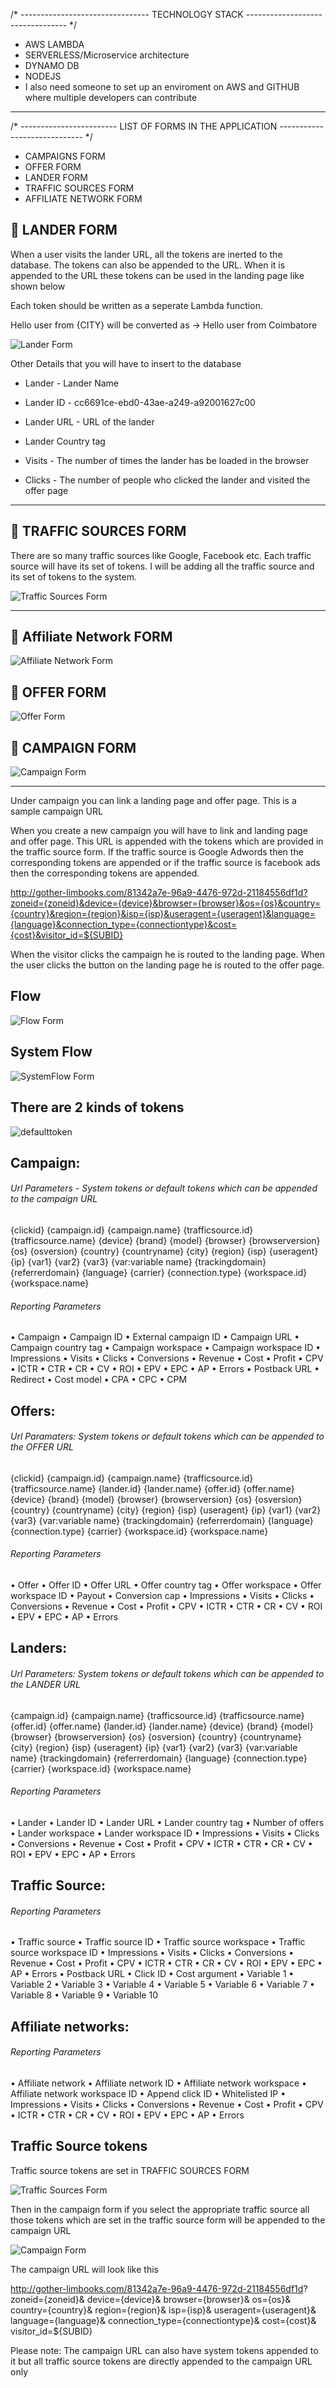 /* -------------------------------- TECHNOLOGY STACK --------------------------------- */

* AWS LAMBDA
* SERVERLESS/Microservice architecture
* DYNAMO DB
* NODEJS
* I also need someone to set up an enviroment on AWS and GITHUB where multiple developers can contribute
---

/* ------------------------ LIST OF FORMS IN THE APPLICATION ----------------------------- */

* CAMPAIGNS FORM
* OFFER FORM
* LANDER FORM
* TRAFFIC SOURCES FORM
* AFFILIATE NETWORK FORM

## :green_book: LANDER FORM

When a user visits the lander URL, all the tokens are inerted to the database. The tokens can also be appended to the URL. When it is appended to the URL these tokens can be used in the landing page like shown below

Each token should be written as a seperate Lambda function.

Hello user from {CITY}  will be converted as -> Hello user from Coimbatore

![Lander Form](images/land.png "Lander Form")

Other Details that you will have to insert to the database

* Lander - Lander Name
* Lander ID - cc6691ce-ebd0-43ae-a249-a92001627c00
* Lander URL - URL of the lander
* Lander Country tag

* Visits  - The number of times the lander has be loaded in the browser
* Clicks  - The number of people who clicked the lander and visited the offer page

---

## :green_book: TRAFFIC SOURCES FORM 

There are so many traffic sources like Google, Facebook etc. Each traffic source will have its set of tokens. I will be adding all the traffic source and its set of tokens to the system.

![Traffic Sources Form](images/traffic.png "Traffic Sources Form")

---

## :green_book: Affiliate Network FORM

![Affiliate Network Form](images/affiliate.png "Affiliate Network Form")

## :green_book: OFFER FORM

![Offer Form](images/offer.png "Offer Form")

## :green_book: CAMPAIGN FORM

![Campaign Form](images/campaign.png "Campaign Form")

---

Under campaign you can link a landing page and offer page. This is a sample campaign URL

When you create a new campaign you will have to link and landing page and offer page. This URL is appended with the tokens which are provided in the traffic source form. If the traffic source is Google Adwords then the corresponding tokens are appended or if the traffic source is facebook ads then the corresponding tokens are appended.

http://gother-limbooks.com/81342a7e-96a9-4476-972d-21184556df1d?zoneid={zoneid}&device={device}&browser={browser}&os={os}&country={country}&region={region}&isp={isp}&useragent={useragent}&language={language}&connection_type={connectiontype}&cost={cost}&visitor_id=${SUBID}

When the visitor clicks the campaign he is routed to the landing page. When the user clicks the button on the landing page he is routed to the offer page.

## Flow

![Flow Form](images/flow.jpg "flow")

## System Flow
![SystemFlow Form](images/systemflow.jpg "flow")


## There are 2 kinds of tokens

![defaulttoken](images/defaulttoken.png "flow")

## Campaign:
###### Url Parameters - System tokens or default tokens which can be appended to the campaign URL
{clickid}
{campaign.id}
{campaign.name}
{trafficsource.id}
{trafficsource.name}
{device}
{brand}
{model}
{browser}
{browserversion}
{os}
{osversion}
{country}
{countryname}
{city}
{region}
{isp}
{useragent}
{ip}
{var1}
{var2}
{var3}
{var:variable name}
{trackingdomain}
{referrerdomain}
{language}
{carrier}
{connection.type}
{workspace.id}
{workspace.name}

###### Reporting Parameters
•	  Campaign 
•	  Campaign ID
•	  External campaign ID
•	  Campaign URL
•	  Campaign country tag
•	  Campaign workspace
•	  Campaign workspace ID
•	  Impressions
•	  Visits
•	  Clicks
•	  Conversions
•	  Revenue
•	  Cost
•	  Profit
•	  CPV
•	  ICTR
•	  CTR
•	  CR
•	  CV
•	  ROI
•	  EPV
•	  EPC
•	  AP
•	  Errors
•	  Postback URL
•	  Redirect
•	  Cost model
•	  CPA
•	  CPC
•	  CPM

## Offers:
###### Url Paramaters: System tokens or default tokens which can be appended to the OFFER URL
{clickid}
{campaign.id}
{campaign.name}
{trafficsource.id}
{trafficsource.name}
{lander.id}
{lander.name}
{offer.id}
{offer.name}
{device}
{brand}
{model}
{browser}
{browserversion}
{os}
{osversion}
{country}
{countryname}
{city}
{region}
{isp}
{useragent}
{ip}
{var1}
{var2}
{var3}
{var:variable name}
{trackingdomain}
{referrerdomain}
{language}
{connection.type}
{carrier}
{workspace.id}
{workspace.name}
###### Reporting Parameters
•	  Offer
•	  Offer ID
•	  Offer URL
•	  Offer country tag
•	  Offer workspace
•	  Offer workspace ID
•	  Payout
•	  Conversion cap
•	  Impressions
•	  Visits
•	  Clicks
•	  Conversions
•	  Revenue
•	  Cost
•	  Profit
•	  CPV
•	  ICTR
•	  CTR
•	  CR
•	  CV
•	  ROI
•	  EPV
•	  EPC
•	  AP
•	  Errors


## Landers:
###### Url Parameters: System tokens or default tokens which can be appended to the LANDER URL
{campaign.id}
{campaign.name}
{trafficsource.id}
{trafficsource.name}
{offer.id}
{offer.name}
{lander.id}
{lander.name}
{device}
{brand}
{model}
{browser}
{browserversion}
{os}
{osversion}
{country}
{countryname}
{city}
{region}
{isp}
{useragent}
{ip}
{var1}
{var2}
{var3}
{var:variable name}
{trackingdomain}
{referrerdomain}
{language}
{connection.type}
{carrier}
{workspace.id}
{workspace.name}

###### Reporting Parameters
•	  Lander
•	  Lander ID
•	  Lander URL
•	  Lander country tag
•	  Number of offers
•	  Lander workspace
•	  Lander workspace ID
•	  Impressions
•	  Visits
•	  Clicks
•	  Conversions
•	  Revenue
•	  Cost
•	  Profit
•	  CPV
•	  ICTR
•	  CTR
•	  CR
•	  CV
•	  ROI
•	  EPV
•	  EPC
•	  AP
•	  Errors

## Traffic Source:
###### Reporting Parameters

•	 Traffic source
•	  Traffic source ID
•	  Traffic source workspace
•	  Traffic source workspace ID
•	  Impressions
•	  Visits
•	  Clicks
•	  Conversions
•	  Revenue
•	  Cost
•	  Profit
•	  CPV
•	  ICTR
•	  CTR
•	  CR
•	  CV
•	  ROI
•	  EPV
•	  EPC
•	  AP
•	  Errors
•	  Postback URL
•	  Click ID
•	  Cost argument
•	  Variable 1
•	  Variable 2
•	  Variable 3
•	  Variable 4
•	  Variable 5
•	  Variable 6
•	  Variable 7
•	  Variable 8
•	  Variable 9
•	  Variable 10


## Affiliate networks:
###### Reporting Parameters

•	Affiliate network
•	  Affiliate network ID
•	  Affiliate network workspace
•	  Affiliate network workspace ID
•	  Append click ID
•	  Whitelisted IP
•	  Impressions
•	  Visits
•	  Clicks
•	  Conversions
•	  Revenue
•	  Cost
•	  Profit
•	  CPV
•	  ICTR
•	  CTR
•	  CR
•	  CV
•	  ROI
•	  EPV
•	  EPC
•	  AP
•	  Errors

## Traffic Source tokens

Traffic source tokens are set in TRAFFIC SOURCES FORM

![Traffic Sources Form](images/traffic.png "Traffic Sources Form")

Then in the campaign form if you select the appropriate traffic source all those tokens which are set in the traffic source form will be appended to the campaign URL

![Campaign Form](images/campaign.png "Campaign Form")

The campaign URL will look like this

http://gother-limbooks.com/81342a7e-96a9-4476-972d-21184556df1d?
zoneid={zoneid}&
device={device}&
browser={browser}&
os={os}&
country={country}&
region={region}&
isp={isp}&
useragent={useragent}&
language={language}&
connection_type={connectiontype}&
cost={cost}&
visitor_id=${SUBID}

Please note: The campaign URL can also have system tokens appended to it but all traffic source tokens are directly appended to the campaign URL only
